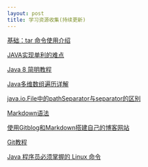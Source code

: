 ```yaml
---
layout: post
title: 学习资源收集(持续更新)
---
```



<!-- [基础：tar 命令使用介绍](http://toutiao.com/i6223900037617811970/?tt_from=mobile_qq&utm_campaign=client_share&app=news_article&utm_source=mobile_qq&iid=3292388694&utm_medium=toutiao_android){:target="_blank"}

[JAVA实现单利的难点](http://www.codeceo.com/article/java-single-problem.html){:target="_blank"}

![java jpg](http://www.habdqn.com/d/file/remenjishu/javajishu/2015-04-07/0d847579ace1cfc62a3af3e0974f982b.jpg) -->


<p><a href="http://toutiao.com/i6223900037617811970/?tt_from=mobile_qq&utm_campaign=client_share&app=news_article&utm_source=mobile_qq&iid=3292388694&utm_medium=toutiao_android" target="_blank">基础：tar 命令使用介绍</a></p>


<p><a href="http://www.codeceo.com/article/java-single-problem.html" target="_blank">JAVA实现单利的难点</a></p>


<p><a href="http://www.codeceo.com/article/java8-simple-guide.html" target="_blank">Java 8 简明教程</a></p>


<p><a href="http://www.codeceo.com/article/java-mult-array.html" target="_blank">Java多维数组遍历详解</a></p>


<p><a href="http://it-like.iteye.com/blog/1491467" target="_blank">java.io.File中的pathSeparator与separator的区别</a></p>


<p><a href="http://www.appinn.com/markdown/" target="_blank">Markdown语法</a></p>


<p><a href="http://www.tuicool.com/articles/NfYRr2N" target="_blank">使用Gitblog和Markdown搭建自己的博客网站</a></p>


<p><a href="http://mp.weixin.qq.com/s?__biz=MzAxODI5ODMwOA==&mid=410169219&idx=1&sn=d437db624c0e980f5bb4ae4546880ba7&scene=2&srcid=1214pGqXY5kXyDqMuQ1dx9um&from=timeline&isappinstalled=0#wechat_redirect" target="_blank">Git教程</a></p>

<p><a href="http://www.codeceo.com/article/java-programmer-linux-command.html" target="_blank">Java 程序员必须掌握的 Linux 命令</a></p>





